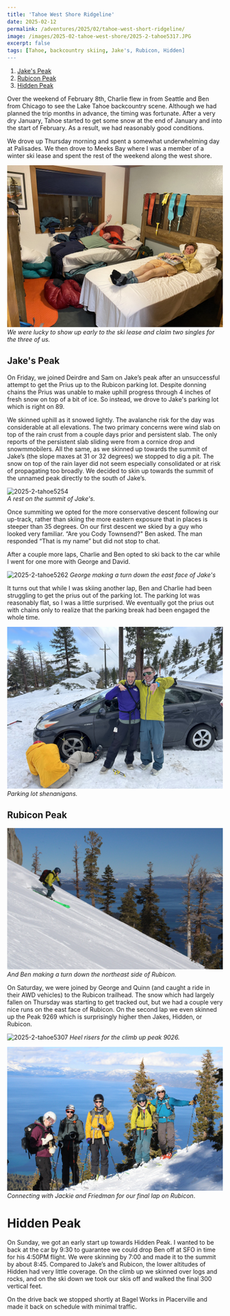 ```yaml
---
title: 'Tahoe West Shore Ridgeline'
date: 2025-02-12
permalink: /adventures/2025/02/tahoe-west-short-ridgeline/
image: /images/2025-02-tahoe-west-shore/2025-2-tahoe5317.JPG
excerpt: false
tags: [Tahoe, backcountry skiing, Jake's, Rubicon, Hidden]
---
```


1. [Jake's Peak](#jakes-peak)
2. [Rubicon Peak](#rubicon-peak)
3. [Hidden Peak](#hidden-peak)

Over the weekend of February 8th, Charlie flew in from Seattle and Ben from Chicago to see the Lake Tahoe backcountry scene. Although we had planned the trip months in advance, the timing was fortunate. After a very dry January, Tahoe started to get some snow at the end of January and into the start of February. As a result, we had reasonably good conditions. 

We drove up Thursday morning and spent a somewhat underwhelming day at Palisades. We then drove to Meeks Bay where I was a member of a winter ski lease and spent the rest of the weekend along the west shore. 

![2025-2-tahoe5361](/images/2025-02-tahoe-west-shore/2025-2-tahoe5361.jpg)  
*We were lucky to show up early to the ski lease and claim two singles for the three of us.*

## Jake's Peak

On Friday, we joined Deirdre and Sam on Jake’s peak after an unsuccessful attempt to get the Prius up to the Rubicon parking lot. Despite donning chains the Prius was unable to make uphill progress through 4 inches of fresh snow on top of a bit of ice. So instead, we drove to Jake's parking lot which is right on 89.

We skinned uphill as it snowed lightly. The avalanche risk for the day was considerable at all elevations. The two primary concerns were wind slab on top of the rain crust from a couple days prior and persistent slab. The only reports of the persistent slab sliding were from a cornice drop and snowmmobilers. All the same, as we skinned up towards the summit of Jake’s (the slope maxes at 31 or 32 degrees) we stopped to dig a pit. The snow on top of the rain layer did not seem especially consolidated or at risk of propagating too broadly. We decided to skin up towards the summit of the unnamed peak directly to the south of Jake’s. 

![2025-2-tahoe5254](/images/2025-02-tahoe-west-shore/2025-2-tahoe5254.JPG)  
*A rest on the summit of Jake's.*

Once summiting we opted for the more conservative descent following our up-track, rather than skiing the more eastern exposure that in places is steeper than 35 degrees. On our first descent we skied by a guy who looked very familiar. “Are you Cody Townsend?" Ben asked. The man responded “That is my name” but did not stop to chat.

After a couple more laps, Charlie and Ben opted to ski back to the car while I went for one more with George and David. 

![2025-2-tahoe5262](/images/2025-02-tahoe-west-shore/2025-2-tahoe5262.JPG)
*George making a turn down the east face of Jake's*

It turns out that while I was skiing another lap, Ben and Charlie had been struggling to get the prius out of the parking lot. The parking lot was reasonably flat, so I was a little surprised. We eventually got the prius out with chains only to realize that the parking break had been engaged the whole time. 

![2025-2-tahoe5436](/images/2025-02-tahoe-west-shore/2025-2-tahoe5436.jpeg)
*Parking lot shenanigans.*

##  Rubicon Peak

![2025-2-tahoe5299](/images/2025-02-tahoe-west-shore/2025-2-tahoe5299.JPG)  
*And Ben making a turn down the northeast side of Rubicon.*

On Saturday, we were joined by George and Quinn (and caught a ride in their AWD vehicles) to the Rubicon trailhead. The snow which had largely fallen on Thursday was starting to get tracked out, but we had a couple very nice runs on the east face of Rubicon. On the second lap we even skinned up the Peak 9269 which is surprisingly higher then Jakes, Hidden, or Rubicon. 

![2025-2-tahoe5307](/images/2025-02-tahoe-west-shore/2025-2-tahoe5307.JPG) 
*Heel risers for the climb up peak 9026.*

![2025-2-tahoe5343](/images/2025-02-tahoe-west-shore/2025-2-tahoe5343.JPG)  
*Connecting with Jackie and Friedman for our final lap on Rubicon*.

#  Hidden Peak 

On Sunday, we got an early start up towards Hidden Peak. I wanted to be back at the car by 9:30 to guarantee we could drop Ben off at SFO in time for his 4:50PM flight. We were skinning by 7:00 and made it to the summit by about 8:45. Compared to Jake’s and Rubicon, the lower altitudes of Hidden had very little coverage. On the climb up we skinned over logs and rocks, and on the ski down we took our skis off and walked the final 300 vertical feet. 

On the drive back we stopped shortly at Bagel Works in Placerville and made it back on schedule with minimal traffic. 
